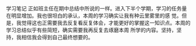 学习笔记
正如班主任在期中总结中所说的一样。进入下半个学期，学习的任务量在明显增加。我也很坦白的承认，本周的学习确实让我有种云里雾里的感
觉。但是，我觉得这也正需要我去反复看反复体会，才能更好的掌握这一知识点。本周的学习总结似乎有些简短，确实需要我再反复去琢磨本周
所学的内容。坚持，坚持，我相信我会得到自己最终想要的。